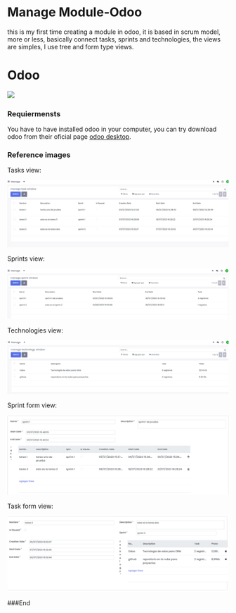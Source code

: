 # Manage Module-Odoo
this is my first time creating a module in odoo, it is based in scrum model, more or less, basically connect tasks, sprints and technologies, the views are simples, I use tree and form type views.

# Odoo

![](https://www.google.com/imgres?imgurl=https%3A%2F%2Fupload.wikimedia.org%2Fwikipedia%2Fcommons%2Fthumb%2F4%2F4d%2FOdoo_logo_rgb.svg%2F2560px-Odoo_logo_rgb.svg.png&tbnid=XyRsIKSiB4mRLM&vet=12ahUKEwi4xbKl25SAAxWCq5UCHVA7DNkQMygBegUIARDDAQ..i&imgrefurl=https%3A%2F%2Fen.m.wikipedia.org%2Fwiki%2FFile%3AOdoo_logo_rgb.svg&docid=U5kbBQFSJ_FvPM&w=2560&h=1920&q=odoo%20logo&ved=2ahUKEwi4xbKl25SAAxWCq5UCHVA7DNkQMygBegUIARDDAQ)

### Requiermensts
You have to have installed odoo in your computer, you can try download odoo from their oficial page  [odoo desktop](http:/https://www.odoo.com/es_ES/page/download/ "odoo desktop").

### Reference images

Tasks view:

![](https://github.com/David203009/Manage-Module-Odoo/blob/master/img/Screenshot%202023-07-16%20222659.png)

Sprints view:

![](https://github.com/David203009/Manage-Module-Odoo/blob/master/img/Screenshot%202023-07-16%20222708.png)

Technologies view:

![](https://github.com/David203009/Manage-Module-Odoo/blob/master/img/Screenshot%202023-07-16%20222715.png)

Sprint form view:

![](https://github.com/David203009/Manage-Module-Odoo/blob/master/img/Screenshot%202023-07-16%20222758.png)

Task form view:

![](https://github.com/David203009/Manage-Module-Odoo/blob/master/img/Screenshot%202023-07-16%20222817.png)


###End
